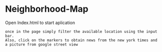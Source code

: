 # Neighborhood-Map
Open Index.html to start aplication

	once in the page simply filter the available location using the input bar.
	Also, click on the markers to obtain news from the new york times and a picture from google street view
